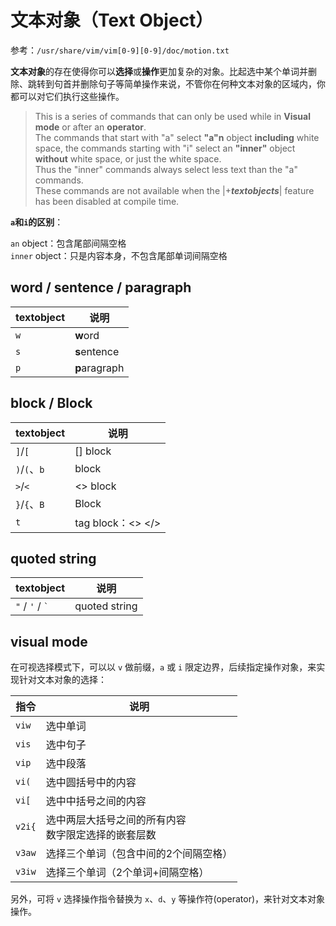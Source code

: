 文本对象（Text Object）
===
参考：`/usr/share/vim/vim[0-9][0-9]/doc/motion.txt`

**文本对象**的存在使得你可以**选择**或**操作**更加复杂的对象。比起选中某个单词并删除、跳转到句首并删除句子等简单操作来说，不管你在何种文本对象的区域内，你都可以对它们执行这些操作。

> This is a series of commands that can only be used while in **Visual mode** or after an **operator**.  
> The commands that start with "a" select **"a"n** object **including** white space, the commands starting with "i" select an **"inner"** object **without** white space, or just the white space.  
> Thus the "inner" commands always select less text than the "a" commands.  
> These commands are not available when the |+***textobjects***| feature has been disabled at compile time.  

**`a`和`i`的区别**：

`an` object：包含尾部间隔空格  
`inner` object：只是内容本身，不包含尾部单词间隔空格

## word / sentence / paragraph

| textobject | 说明          |
| ---------- | ------------- |
| `w`        | **w**ord      |
| `s`        | **s**entence  |
| `p`        | **p**aragraph |

## block / Block

| textobject   | 说明              |
| ------------ | ----------------- |
| `]`/`[`      | [] block          |
| `)`/`(`、`b` | block             |
| `>`/`<`      | <> block          |
| `}`/`{`、`B` | Block             |
| `t`          | tag block：<> </> |

## quoted string

| textobject          | 说明          |
| ------------------- | ------------- |
| `"` / `'` / `` ` `` | quoted string |

## visual mode

在可视选择模式下，可以以 `v` 做前缀，`a` 或 `i` 限定边界，后续指定操作对象，来实现针对文本对象的选择： 

| 指令   | 说明                                                    |
| ------ | ------------------------------------------------------- |
| `viw`  | 选中单词                                                |
| `vis`  | 选中句子                                                |
| `vip`  | 选中段落                                                |
| `vi(`  | 选中圆括号中的内容                                      |
| `vi[`  | 选中中括号之间的内容                                    |
| `v2i{` | 选中两层大括号之间的所有内容<br/>数字限定选择的嵌套层数 |
| `v3aw` | 选择三个单词（包含中间的2个间隔空格）                   |
| `v3iw` | 选择三个单词（2个单词+间隔空格）                        |

另外，可将 `v` 选择操作指令替换为 `x`、`d`、`y` 等操作符(operator)，来针对文本对象操作。
